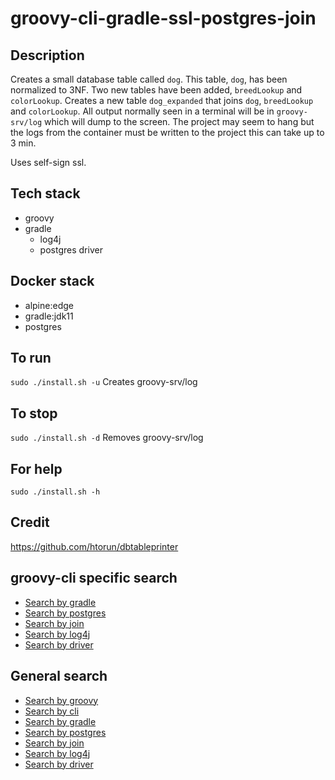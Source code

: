 # groovy-cli-gradle-ssl-postgres-join

## Description
Creates a small database table
called `dog`. This table, `dog`, has been normalized to 3NF.
Two new tables have been added, `breedLookup` and `colorLookup`.
Creates a new table `dog_expanded` that joins
`dog`, `breedLookup` and `colorLookup`. All output normally
seen in a terminal will be in `groovy-srv/log` which will dump to the screen. The project may seem to hang but the logs from the container must be written to the project this can take up to 3 min.

Uses self-sign ssl.

## Tech stack
- groovy
- gradle
  - log4j
  - postgres driver

## Docker stack
- alpine:edge
- gradle:jdk11
- postgres

## To run
`sudo ./install.sh -u`
Creates groovy-srv/log

## To stop
`sudo ./install.sh -d`
Removes groovy-srv/log

## For help
`sudo ./install.sh -h`

## Credit
https://github.com/htorun/dbtableprinter

## groovy-cli specific search
- [Search by gradle](https://github.com/bearddan2000?tab=repositories&q=groovy-cli-gradle&type=&language=&sort=)
- [Search by postgres](https://github.com/bearddan2000?tab=repositories&q=groovy-cli-postgres&type=&language=&sort=)
- [Search by join](https://github.com/bearddan2000?tab=repositories&q=groovy-cli-join&type=&language=&sort=)
- [Search by log4j](https://github.com/bearddan2000?tab=repositories&q=groovy-cli-log4j&type=&language=&sort=)
- [Search by driver](https://github.com/bearddan2000?tab=repositories&q=groovy-cli-driver&type=&language=&sort=)

## General search
- [Search by groovy](https://github.com/bearddan2000?tab=repositories&q=java&type=&language=&sort=)
- [Search by cli](https://github.com/bearddan2000?tab=repositories&q=cli&type=&language=&sort=)
- [Search by gradle](https://github.com/bearddan2000?tab=repositories&q=gradle&type=&language=&sort=)
- [Search by postgres](https://github.com/bearddan2000?tab=repositories&q=postgres&type=&language=&sort=)
- [Search by join](https://github.com/bearddan2000?tab=repositories&q=join&type=&language=&sort=)
- [Search by log4j](https://github.com/bearddan2000?tab=repositories&q=log4j&type=&language=&sort=)
- [Search by driver](https://github.com/bearddan2000?tab=repositories&q=driver&type=&language=&sort=)
